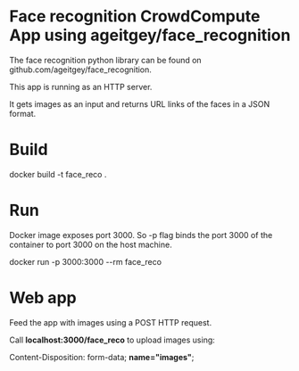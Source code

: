 # Face recognition CrowdCompute App using ageitgey/face_recognition

The face recognition python library can be found on github.com/ageitgey/face_recognition.

This app is running as an HTTP server. 

It gets images as an input and returns URL links of the faces in a JSON format.

# Build

docker build -t face_reco .

# Run

Docker image exposes port 3000. So -p flag binds the port 3000 of the container to port 3000 on the host machine.

docker run -p 3000:3000 --rm face_reco

# Web app

Feed the app with images using a POST HTTP request.

Call **localhost:3000/face_reco** to upload images using:

Content-Disposition: form-data; **name="images"**;
 